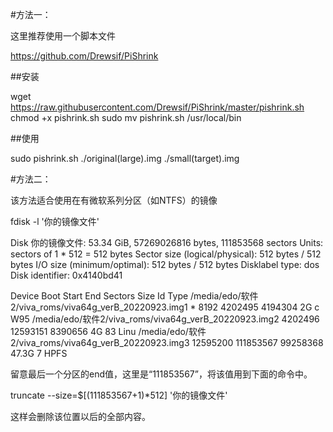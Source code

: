 #方法一：

这里推荐使用一个脚本文件

https://github.com/Drewsif/PiShrink

##安装

wget https://raw.githubusercontent.com/Drewsif/PiShrink/master/pishrink.sh
chmod +x pishrink.sh
sudo mv pishrink.sh /usr/local/bin

##使用

sudo pishrink.sh ./original(large).img ./small(target).img

#方法二：

该方法适合使用在有微软系列分区（如NTFS）的镜像

fdisk -l '你的镜像文件' 

Disk 你的镜像文件: 53.34 GiB, 57269026816 bytes, 111853568 sectors
Units: sectors of 1 * 512 = 512 bytes
Sector size (logical/physical): 512 bytes / 512 bytes
I/O size (minimum/optimal): 512 bytes / 512 bytes
Disklabel type: dos
Disk identifier: 0x4140bd41

Device                                                Boot    Start       End  Sectors  Size Id Type
/media/edo/软件2/viva_roms/viva64g_verB_20220923.img1 *        8192   4202495  4194304    2G  c W95 
/media/edo/软件2/viva_roms/viva64g_verB_20220923.img2       4202496  12593151  8390656    4G 83 Linu
/media/edo/软件2/viva_roms/viva64g_verB_20220923.img3      12595200 111853567 99258368 47.3G  7 HPFS

留意最后一个分区的end值，这里是“111853567”，将该值用到下面的命令中。

truncate --size=$[(111853567+1)*512] '你的镜像文件' 

这样会删除该位置以后的全部内容。


